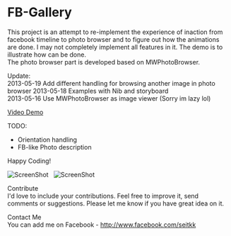 FB-Gallery
==========
  
This project is an attempt to re-implement the experience of inaction from facebook timeline to photo browser and to figure out how the animations are done. I may not completely implement all features in it. The demo is to illustrate how can be done.  
The photo browser part is developed based on MWPhotoBrowser.  

Update:  
2013-05-19 Add different handling for browsing another image in photo browser
2013-05-18 Examples with Nib and storyboard  
2013-05-16 Use MWPhotoBrowser as image viewer (Sorry im lazy lol)  

[Video Demo](http://youtu.be/vt5fpE0bzSY)

TODO:  
- Orientation handling
- FB-like Photo description

Happy Coding!
  
![ScreenShot](https://raw.github.com/Seitk/FB-Gallery/master/screenshot0.png) &nbsp; ![ScreenShot](https://raw.github.com/Seitk/FB-Gallery/master/screenshot1.png)
  
Contribute  
I'd love to include your contributions. Feel free to improve it, send comments or suggestions. Please let me know if you have great idea on it.
  
Contact Me  
You can add me on Facebook - http://www.facebook.com/seitkk

  
